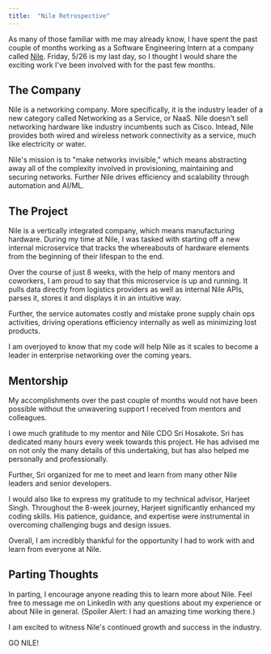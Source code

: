 ```yaml
---
title:  "Nile Retrospective"
--- 
```


As many of those familiar with me may already know,  I have spent the past couple of months working as a Software Engineering Intern at a company called [Nile][nile]. Friday, 5/26 is my last day, so I thought I would share the exciting work I've been involved with for the past few months.

## The Company

Nile is a networking company. More specifically, it is the industry leader of a new category called Networking as a Service, or NaaS. Nile doesn't sell networking hardware like industry incumbents such as Cisco. Intead, Nile provides both wired and wireless network connectivity as a service, much like electricity or water.

Nile's mission is to "make networks invisible," which means abstracting away all of the complexity involved in provisioning, maintaining and securing networks. Further Nile drives efficiency and scalability through automation and AI/ML.

## The Project

Nile is a vertically integrated company, which means manufacturing hardware. During my time at Nile, I was tasked with starting off a new internal microservice that tracks the whereabouts of hardware elements from the beginning of their lifespan to the end.

Over the course of just 8 weeks, with the help of many mentors and coworkers, I am proud to say that this microservice is up and running. It pulls data directly from logistics providers as well as internal Nile APIs, parses it, stores it and displays it in an intuitive way.

Further, the service automates costly and mistake prone supply chain ops activities, driving operations efficiency internally as well as minimizing lost products.

I am overjoyed to know that my code will help Nile as it scales to become a leader in enterprise networking over the coming years.

## Mentorship

My accomplishments over the past couple of months would not have been possible without the unwavering support I received from mentors and colleagues.

I owe much gratitude to my mentor and Nile CDO Sri Hosakote. Sri has dedicated many hours every week towards this project. He has advised me on not only the many details of this undertaking, but has also helped me personally and professionally.

Further, Sri organized for me to meet and learn from many other Nile leaders and senior developers.

I would also like to express my gratitude to my technical advisor, Harjeet Singh. Throughout the 8-week journey, Harjeet significantly enhanced my coding skills. His patience, guidance, and expertise were instrumental in overcoming challenging bugs and design issues.

Overall, I am incredibly thankful for the opportunity I had to work with and learn from everyone at Nile.


## Parting Thoughts

In parting, I encourage anyone reading this to learn more about Nile. Feel free to message me on LinkedIn with any questions about my experience or about Nile in general. (Spoiler Alert: I had an amazing time working there.)

I am excited to witness Nile's continued growth and success in the industry.

GO NILE!


[nile]:https://nilesecure.com/